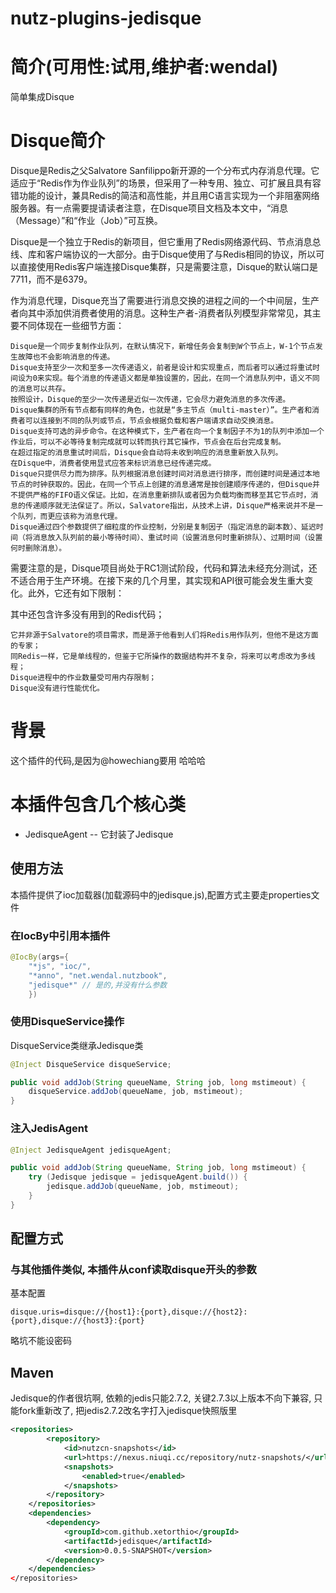nutz-plugins-jedisque
==================================

简介(可用性:试用,维护者:wendal)
==================================

简单集成Disque

Disque简介
==================================
Disque是Redis之父Salvatore Sanfilippo新开源的一个分布式内存消息代理。它适应于“Redis作为作业队列”的场景，但采用了一种专用、独立、可扩展且具有容错功能的设计，兼具Redis的简洁和高性能，并且用C语言实现为一个非阻塞网络服务器。有一点需要提请读者注意，在Disque项目文档及本文中，“消息（Message）”和“作业（Job）”可互换。

Disque是一个独立于Redis的新项目，但它重用了Redis网络源代码、节点消息总线、库和客户端协议的一大部分。由于Disque使用了与Redis相同的协议，所以可以直接使用Redis客户端连接Disque集群，只是需要注意，Disque的默认端口是7711，而不是6379。

作为消息代理，Disque充当了需要进行消息交换的进程之间的一个中间层，生产者向其中添加供消费者使用的消息。这种生产者-消费者队列模型非常常见，其主要不同体现在一些细节方面：

    Disque是一个同步复制作业队列，在默认情况下，新增任务会复制到W个节点上，W-1个节点发生故障也不会影响消息的传递。
    Disque支持至少一次和至多一次传递语义，前者是设计和实现重点，而后者可以通过将重试时间设为0来实现。每个消息的传递语义都是单独设置的，因此，在同一个消息队列中，语义不同的消息可以共存。
    按照设计，Disque的至少一次传递是近似一次传递，它会尽力避免消息的多次传递。
    Disque集群的所有节点都有同样的角色，也就是“多主节点（multi-master）”。生产者和消费者可以连接到不同的队列或节点，节点会根据负载和客户端请求自动交换消息。
    Disque支持可选的异步命令。在这种模式下，生产者在向一个复制因子不为1的队列中添加一个作业后，可以不必等待复制完成就可以转而执行其它操作，节点会在后台完成复制。
    在超过指定的消息重试时间后，Disque会自动将未收到响应的消息重新放入队列。
    在Disque中，消费者使用显式应答来标识消息已经传递完成。
    Disque只提供尽力而为排序。队列根据消息创建时间对消息进行排序，而创建时间是通过本地节点的时钟获取的。因此，在同一个节点上创建的消息通常是按创建顺序传递的，但Disque并不提供严格的FIFO语义保证。比如，在消息重新排队或者因为负载均衡而移至其它节点时，消息的传递顺序就无法保证了。所以，Salvatore指出，从技术上讲，Disque严格来说并不是一个队列，而更应该称为消息代理。
    Disque通过四个参数提供了细粒度的作业控制，分别是复制因子（指定消息的副本数）、延迟时间（将消息放入队列前的最小等待时间）、重试时间（设置消息何时重新排队）、过期时间（设置何时删除消息）。

需要注意的是，Disque项目尚处于RC1测试阶段，代码和算法未经充分测试，还不适合用于生产环境。在接下来的几个月里，其实现和API很可能会发生重大变化。此外，它还有如下限制：

其中还包含许多没有用到的Redis代码；

    它并非源于Salvatore的项目需求，而是源于他看到人们将Redis用作队列，但他不是这方面的专家；
    同Redis一样，它是单线程的，但鉴于它所操作的数据结构并不复杂，将来可以考虑改为多线程；
    Disque进程中的作业数量受可用内存限制；
    Disque没有进行性能优化。

背景
==================================

这个插件的代码,是因为@howechiang要用 哈哈哈

本插件包含几个核心类
==================================

* JedisqueAgent -- 它封装了Jedisque

使用方法
-------------------------

本插件提供了ioc加载器(加载源码中的jedisque.js),配置方式主要走properties文件

### 在IocBy中引用本插件

```java
@IocBy(args={
	"*js", "ioc/",
	"*anno", "net.wendal.nutzbook",
	"jedisque*" // 是的,并没有什么参数
	})
```


### 使用DisqueService操作

DisqueService类继承Jedisque类

```java
@Inject DisqueService disqueService;

public void addJob(String queueName, String job, long mstimeout) {
	disqueService.addJob(queueName, job, mstimeout);
}
```

### 注入JedisAgent

```java
@Inject JedisqueAgent jedisqueAgent;

public void addJob(String queueName, String job, long mstimeout) {
    try (Jedisque jedisque = jedisqueAgent.build()) { 
		jedisque.addJob(queueName, job, mstimeout);
	}
}
```


配置方式
-----------------------------

### 与其他插件类似, 本插件从conf读取disque开头的参数

基本配置

```
disque.uris=disque://{host1}:{port},disque://{host2}:{port},disque://{host3}:{port}
```
略坑不能设密码

Maven
-----------------------------
Jedisque的作者很坑啊, 依赖的jedis只能2.7.2, 关键2.7.3以上版本不向下兼容, 只能fork重新改了, 把jedis2.7.2改名字打入jedisque快照版里

```xml
<repositories>
		<repository>
			<id>nutzcn-snapshots</id>
			<url>https://nexus.niuqi.cc/repository/nutz-snapshots/</url>
			<snapshots>
				<enabled>true</enabled>
			</snapshots>
		</repository>
	</repositories>
	<dependencies>
		<dependency>
            <groupId>com.github.xetorthio</groupId>
            <artifactId>jedisque</artifactId>
            <version>0.0.5-SNAPSHOT</version>
        </dependency>
    </dependencies>
</repositories>
```
